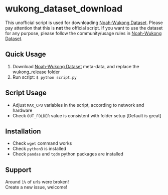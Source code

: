 # wukong_dataset_download

This unofficial script is used for downloading [Noah-Wukong Dataset](https://wukong-dataset.github.io/wukong-dataset/index.html). Please pay attention that this is **not** the official script. If you want to use the dataset for any purpose, please follow the community/usage rules in [Noah-Wukong Dataset](https://wukong-dataset.github.io/wukong-dataset/index.html).


## Quick Usage 
1. Download [Noah-Wukong Dataset](https://wukong-dataset.github.io/wukong-dataset/download.html) meta-data, and replace the wukong_release folder
2. Run script: `$ python script.py`

## Script Usage
 - Adjust `MAX_CPU` variables in the script, according to network and hardware
 - Check `OUT_FOLDER` value is consistent with folder setup [Default is great]

## Installation
 - Check `wget` command works
 - Check `python3` is installed
 - Check `pandas` and `tqdm` python packages are installed

## Support
Around `1%` of urls were broken!  
Create a new issue, welcome!
